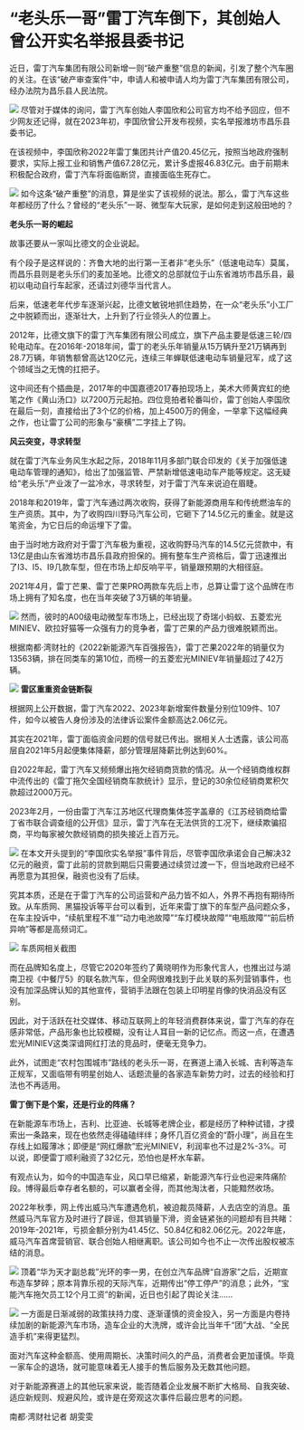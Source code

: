 # “老头乐一哥”雷丁汽车倒下，其创始人曾公开实名举报县委书记

近日，雷丁汽车集团有限公司新增一则“破产重整”信息的新闻，引发了整个汽车圈的关注。在该“破产审查案件”中，申请人和被申请人均为雷丁汽车集团有限公司，经办法院为昌乐县人民法院。

![](https://inews.gtimg.com/om_bt/O144s2uy-YatlsEcN0Z8pKsLOFjRIp4ewI13BAZ-CcDMUAA/1000)
尽管对于媒体的询问，雷丁汽车创始人李国欣和公司官方均不给予回应，但不少网友还记得，就在2023年初，李国欣曾公开发布视频，实名举报潍坊市昌乐县委书记。

在该视频中，李国欣称2022年雷丁集团共计产值20.45亿元，按照当地政府强制要求，实际上报工业和销售产值67.28亿元，累计多虚报46.83亿元。由于前期未积极配合政府，雷丁汽车将面临断贷，直接面临生死存亡。

![](https://inews.gtimg.com/om_bt/O0qkTzFE7HgNOB1MCKZxmi1f-c19B0TjjEAqilEIQEXHMAA/1000)
如今这条“破产重整”的消息，算是坐实了该视频的说法。那么，雷丁汽车这些年都经历了什么？曾经的“老头乐”一哥、微型车大玩家，是如何走到这般田地的？

**老头乐一哥的崛起**

故事还要从一家叫比德文的企业说起。

有个段子是这样说的：齐鲁大地的出行第一王者非“老头乐”（低速电动车）莫属，而昌乐县则是老头乐们的麦加圣地。比德文的总部就位于山东省潍坊市昌乐县，最初以电动自行车起家，还请过刘德华当代言人。

后来，低速老年代步车逐渐兴起，比德文敏锐地抓住趋势，在一众“老头乐”小工厂之中脱颖而出，逐渐壮大，上升到了行业领头人的位置上。

2012年，比德文旗下的雷丁汽车集团有限公司成立，旗下产品主要是低速三轮/四轮电动车。在2016年-2018年间，雷丁的老头乐年销量从15万辆升至21万辆再到28.7万辆，年销售额曾高达120亿元，连续三年蝉联低速电动车销量冠军，成了这个领域当之无愧的扛把子。

这中间还有个插曲是，2017年的中国嘉德2017春拍现场上，美术大师黄宾虹的绝笔之作《黄山汤口》以7200万元起拍。四位竞拍者轮番叫价，雷丁创始人李国欣在最后一刻，直接给出了3个亿的价格，加上4500万的佣金，一举拿下这幅经典之作，也让雷丁公司的形象与“豪横”二字挂上了钩。

**风云突变，寻求转型**

就在雷丁汽车业务风生水起之际，2018年11月多部门联合印发的《关于加强低速电动车管理的通知》，给出了加强监管、严禁新增低速电动车产能等规定。这无疑给“老头乐”产业泼了一盆冷水，寻求转型，对于雷丁汽车来说迫在眉睫。

2018年和2019年，雷丁汽车通过两次收购，获得了新能源商用车和传统燃油车的生产资质。其中，为了收购四川野马汽车公司，它砸下了14.5亿元的重金。就是这笔资金，为它日后的命运埋下了雷。

由于当时地方政府对于雷丁汽车极为重视，这收购野马汽车的14.5亿元贷款中，有13亿是由山东省潍坊市昌乐县政府担保的。拥有整车生产资格后，雷丁迅速推出了I3、I5、I9几款车型，但在市场上却反响平平，销量跟预期的大相径庭。

2021年4月，雷丁芒果、雷丁芒果PRO两款车先后上市，总算让雷丁这个品牌在市场上拥有了知名度，也在当年突破了3万辆的年销量。

![](https://inews.gtimg.com/om_bt/O63tTwcnwLxZCgqtfoOFCiCzvRfthN8wT4A72gAe1TEH8AA/1000)
然而，彼时的A00级电动微型车市场上，已经出现了奇瑞小蚂蚁、五菱宏光MINIEV、欧拉好猫等一众强有力的竞争者，雷丁芒果的产品力很难脱颖而出。

根据南都·湾财社的《2022新能源汽车百强报告》，雷丁芒果2022年的销量仅为13563辆，排在同类车的第10位，而榜一的五菱宏光MINIEV年销量超过了42万辆。

![](https://inews.gtimg.com/om_bt/OkMDGQV7p_vEtL7KgrrPyNKbUwDvNX4jPJcUWHXJ792v4AA/1000)
**雷区重重资金链断裂**

根据网上公开数据，雷丁汽车2022、2023年新增案件数量分别位109件、107件，如今以被告人身份涉及的法律诉讼案件金额高达2.06亿元。

其实在2021年，雷丁面临资金问题的信号就已传出。据相关人士透露，该公司高层自2021年5月起便集体降薪，部分管理层降薪比例达到60%。

自2022年起，雷丁汽车又频频爆出拖欠经销商货款的情况。从一个经销商维权群中流传出的《雷丁拖欠全国经销商车款统计》显示，登记的30余位经销商累积欠款超过2000万元。

2023年2月，一份由雷丁汽车江苏地区代理商集体签字盖章的《江苏经销商给雷丁省市联合调查组的公开信》显示，雷丁汽车在无法供货的工况下，继续欺骗招商，平均每家被欠款经销商的损失接近上百万元。

![](https://inews.gtimg.com/om_bt/OE2HI-zWbMDyxvWPa_r8BjOIkt7YZQpqjXkya8JfZtFBwAA/1000)
在本文开头提到的“李国欣实名举报”事件背后，尽管李国欣承诺会自己解决32亿元的融资，雷丁此前的贷款到期后只需要通过续贷过渡一下，但当地政府已经不再愿意为其担保，融资也没有了后续。

究其本质，还是在于雷丁汽车的公司运营和产品力皆不如人，外界不再抱有期待所致。从车质网、黑猫投诉等平台可以看到，近年来雷丁旗下的车型产品问题众多，在车主投诉中，“续航里程不准”“动力电池故障”“车灯模块故障”“电瓶故障”“前后桥异响”等都是高频词汇。

![](https://inews.gtimg.com/om_bt/Oajq5Z3H-6LBoP4cG_ElhTC_gdzm4-r8ZP3TnSg5L7fc8AA/1000)
车质网相关截图

而在品牌知名度上，尽管它2020年签约了黄晓明作为形象代言人，也推出过与湖南卫视《中餐厅5》的联名款汽车，但全网很难找到于此关联的系列营销事件，也没有加深品牌认知的其他宣传，营销手法跟在包装上印明星肖像的快消品没有区别。

因此，对于活跃在社交媒体、移动互联网上的年轻消费群体来说，雷丁汽车的存在感非常低，产品形象也比较模糊，没有让人耳目一新的记忆点。而这一点，在遭遇宏光MINIEV这类深谙网红打法的竞品时，便毫无竞争力。

此外，试图走“农村包围城市”路线的老头乐一哥，在赛道上涌入长城、吉利等造车正规军，又面临带有明星创始人、话题流量的各家造车新势力时，过去的经验和打法也不再适用。

**雷丁倒下是个案，还是行业的阵痛？**

在新能源车市场上，吉利、比亚迪、长城等老牌企业，都是经历了种种试错，才摸索出一条路来，现在也依然走得磕磕绊绊；身怀几百亿资金的“蔚小理”，尚且在生存线上如履薄冰；即便是“网红爆款”宏光MINIEV，利润率也不过是2%-3%。可以说，即便雷丁顺利融资了32亿元，恐怕也是杯水车薪。

有观点认为，如今的中国造车业，风口早已缩紧，新能源汽车行业也迎来阵痛阶段。博得最后幸存者名额的，可以赢者全得，而其他淘汰者，只能黯然收场。

2022年秋季，网上传出威马汽车遭遇危机，被迫裁员降薪，人去店空的消息。虽然威马汽车官方及时进行了辟谣，但其销量下滑，资金链紧张的问题却有目共睹：2019年-2021年，亏损金额分别为41.45亿、50.84亿和82.06亿元。2022年底，威马汽车首席营销官、联合创始人相继离职。该公司如今也不止一次传出股权被冻结的消息。

![](https://inews.gtimg.com/om_bt/Oj3NcF8s-2rhdnwy9dRL4ZtIu6Y_tpvVTdIYY4lKO_52QAA/1000)
顶着“华为天才副总裁”光环的李一男，在创立汽车品牌“自游家”之后，近期宣布造车梦碎；原本背靠乐视的天际汽车，近期传出“停工停产”的消息；此外，“宝能汽车拖欠员工12个月工资”的新闻，近日也引起了舆论关注……

![](https://inews.gtimg.com/om_bt/OXEF3B5MCtGzxGgHkv6XULJaACnr6alH90O7G75BRCulEAA/1000)
一方面是日渐减弱的政策扶持力度、逐渐谨慎的资金投入，另一方面是内卷持续加剧的新能源汽车市场，造车企业的大洗牌，或许会比当年千“团”大战、“全民造手机”来得更猛烈。

面对汽车这种金额高、使用周期长、决策时间久的产品，消费者会更加谨慎。毕竟一家车企的退场，就可能意味着无人接手的售后服务及无数其他问题。

对于新能源赛道上的其他玩家来说，能否随着企业发展不断扩大格局、自我突破、适应新规则、规避风险，或许是在旁观这次事件后最应思考的问题。

南都·湾财社记者 胡雯雯

